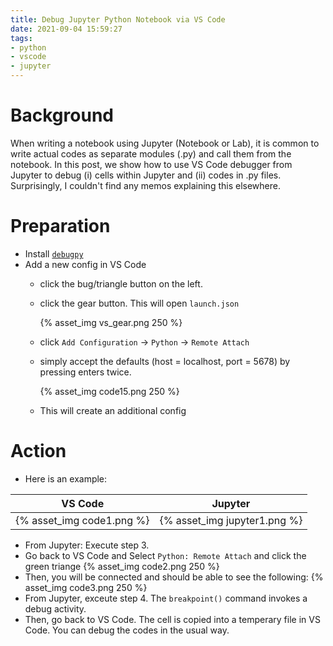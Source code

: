 ```yaml
---
title: Debug Jupyter Python Notebook via VS Code
date: 2021-09-04 15:59:27
tags:
- python
- vscode
- jupyter
---
```




# Background

When writing a notebook using Jupyter (Notebook or Lab), it is common to write actual codes as separate modules (.py) and call them from the notebook. In this post, we show how to use VS Code debugger from Jupyter to debug (i) cells within Jupyter and (ii) codes in .py files. Surprisingly, I couldn't find any memos explaining this elsewhere.

# Preparation

* Install [`debugpy`](https://github.com/microsoft/debugpy)
* Add a new config in VS Code
  * click the bug/triangle button on the left. 
  * click the gear button. This will open `launch.json`

    {% asset_img vs_gear.png 250 %}

  * click `Add Configuration` -> `Python` -> `Remote Attach`
  * simply accept the defaults (host = localhost, port = 5678) by pressing enters twice. 
   
    {% asset_img code15.png 250 %}

  * This will create an additional config

# Action
* Here is an example:

|VS Code  |Jupyter   |
| :-------: | :-------: |
|{% asset_img code1.png %}|{% asset_img jupyter1.png %}|
 
* From Jupyter: Execute step 3.
* Go back to VS Code and Select `Python: Remote Attach` and click the green triange
{% asset_img code2.png 250 %} 
* Then, you will be connected and should be able to see the following: 
{% asset_img code3.png 250 %}
* From Jupyter, exceute step 4. The `breakpoint()` command invokes a debug activity. 
* Then, go back to VS Code. The cell is copied into a temperary file in VS Code. You can debug the codes in the usual way. 
